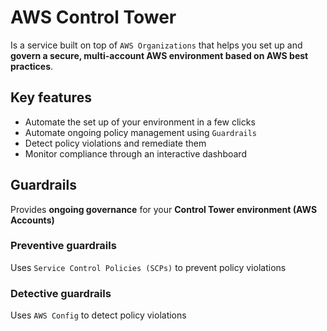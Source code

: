 # AWS Control Tower

Is a service built on top of `AWS Organizations` that helps you set up and **govern a secure, multi-account AWS environment based on AWS best practices**.

## Key features

- Automate the set up of your environment in a few clicks
- Automate ongoing policy management using `Guardrails`
- Detect policy violations and remediate them
- Monitor compliance through an interactive dashboard

## Guardrails

Provides **ongoing governance** for your **Control Tower environment (AWS Accounts)**

### Preventive guardrails

Uses `Service Control Policies (SCPs)` to prevent policy violations

### Detective guardrails

Uses `AWS Config` to detect policy violations

